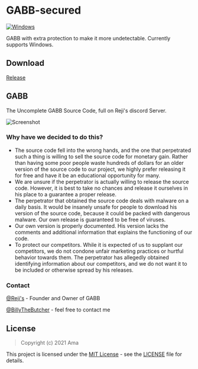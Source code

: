 # GABB-secured
[![Windows](https://github.com/danielkrupinski/GOESP/workflows/Windows/badge.svg)](https://github.com/NotAma666/GABB-secured)

GABB with extra protection to make it more undetectable.
Currently supports Windows.

## Download
[Release](https://github.com/RealGoblinz/Growtopia-GABB/releases/download/secured/GABB.v0.6.2.zip)

## GABB
The Uncomplete GABB Source Code, full on Reji's discord Server.

![Screenshot](https://i.imgur.com/2foB84Z.png)

### Why have we decided to do this?
- The source code fell into the wrong hands, and the one that perpetrated such a thing is willing to sell the source code for monetary gain. Rather than having some poor people waste hundreds of dollars for an older version of the source code to our project, we highly prefer releasing it for free and have it be an educational opportunity for many.
- We are unsure if the perpetrator is actually willing to release the source code. However, it is best to take no chances and release it ourselves in his place to a guarantee a proper release.
- The perpetrator that obtained the source code deals with malware on a daily basis. It would be insanely unsafe for people to download his version of the source code, because it could be packed with dangerous malware. Our own release is guaranteed to be free of viruses.
- Our own version is properly documented. His version lacks the comments and additional information that explains the functioning of our code.
- To protect our competitors. While it is expected of us to supplant our competitors, we do not condone unfair marketing practices or hurtful behavior towards them. The perpetrator has allegedly obtained identifying information about our competitors, and we do not want it to be included or otherwise spread by his releases.

### Contact

[@Reji's](https://discordapp.com/invite/wTNMrHV) - Founder and Owner of GABB

[@BillyTheButcher](https://github.com/BillytheButcher) - feel free to contact me

## License

> Copyright (c) 2021 Ama

This project is licensed under the [MIT License](https://opensource.org/licenses/mit-license.php) - see the [LICENSE](LICENSE) file for details.
